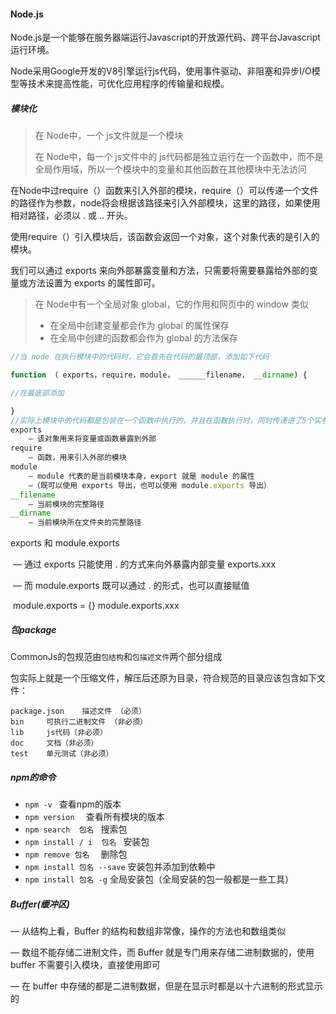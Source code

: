 #### Node.js

Node.js是一个能够在服务器端运行Javascript的开放源代码、跨平台Javascript运行环境。

Node采用Google开发的V8引擎运行js代码，使用事件驱动、非阻塞和异步I/O模型等技术来提高性能，可优化应用程序的传输量和规模。

##### 模块化

> 在 Node中，一个 js文件就是一个模块
>
> 在 Node中，每一个 js文件中的 js代码都是独立运行在一个函数中，而不是全局作用域，所以一个模块中的变量和其他函数在其他模块中无法访问
>

在Node中过require（）函数来引入外部的模块，require（）可以传递一个文件的路径作为参数，node将会根据该路径来引入外部模块，这里的路径，如果使用相对路径，必须以 . 或 .. 开头。

使用require（）引入模块后，该函数会返回一个对象，这个对象代表的是引入的模块。

我们可以通过 exports 来向外部暴露变量和方法，只需要将需要暴露给外部的变量或方法设置为 exports 的属性即可。

> 在 Node中有一个全局对象 global，它的作用和网页中的 window 类似
>
> - 在全局中创建变量都会作为 global 的属性保存
> - 在全局中创建的函数都会作为 global 的方法保存

```js
//当 node 在执行模块中的代码时，它会首先在代码的最顶部，添加如下代码

function （ exports，require，module， ______filename， __dirname) {

//在最底部添加

}
//实际上模块中的代码都是包装在一个函数中执行的，并且在函数执行时，同时传递进了5个实参
exports	
	— 该对象用来将变量或函数暴露到外部
require	
	— 函数，用来引入外部的模块
module	
	— module 代表的是当前模块本身，export 就是 module 的属性
    —（既可以使用 exports 导出，也可以使用 module.exports 导出）
__filename	
	— 当前模块的完整路径
__dirname	
	— 当前模块所在文件夹的完整路径
```

exports 和 module.exports

​	—  通过 exports 只能使用 . 的方式来向外暴露内部变量  exports.xxx 

​	—  而 module.exports 既可以通过 . 的形式，也可以直接赋值

​			module.exports = {}   module.exports.xxx

##### 包package

CommonJs的包规范由`包结构`和`包描述文件`两个部分组成

包实际上就是一个压缩文件，解压后还原为目录，符合规范的目录应该包含如下文件：

```
package.json	描述文件 （必须）
bin		可执行二进制文件 （非必须）
lib		js代码（非必须）
doc		文档（非必须）
test	单元测试（非必须）
```

##### npm的命令

- `npm -v `	查看npm的版本
- `npm version  `     查看所有模块的版本
- `npm search  包名 `       搜索包
- `npm install / i  包名 `       安装包
- `npm remove 包名  `      删除包
- `npm install 包名 --save`     安装包并添加到依赖中 
- `npm install 包名 -g`    全局安装包（全局安装的包一般都是一些工具）

##### Buffer(缓冲区)

—  从结构上看，Buffer 的结构和数组非常像，操作的方法也和数组类似

—  数组不能存储二进制文件，而 Buffer 就是专门用来存储二进制数据的，使用 buffer 不需要引入模块，直接使用即可

—  在 buffer 中存储的都是二进制数据，但是在显示时都是以十六进制的形式显示的
